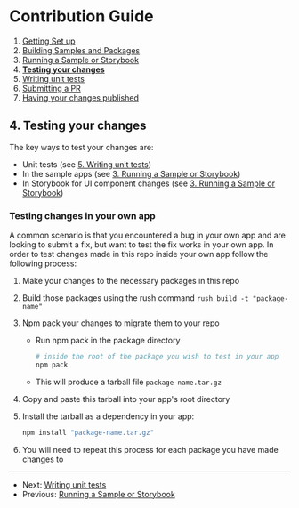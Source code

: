 # Contribution Guide

1. [Getting Set up](./1.%20getting-set-up.md)
2. [Building Samples and Packages](./2.%20build-samples-and-packages.md)
3. [Running a Sample or Storybook](./3.%20running-a-sample-or-storybook.md)
4. **[Testing your changes](./4.%20testing-your-changes.md)**
5. [Writing unit tests](./5.%20writing-unit-tests.md)
6. [Submitting a PR](./6.%20submitting-a-pr.md)
7. [Having your changes published](./7.%20having-your-changes-published.md)

## 4. Testing your changes

The key ways to test your changes are:

* Unit tests (see [5. Writing unit tests](./5.%20writing-unit-tests.md))
* In the sample apps (see [3. Running a Sample or Storybook](./3.%20running-a-sample-or-storybook.md))
* In Storybook for UI component changes (see [3. Running a Sample or Storybook](./3.%20running-a-sample-or-storybook.md))

### Testing changes in your own app

A common scenario is that you encountered a bug in your own app and are looking to submit a fix, but want to test the fix works in your own app. In order to test changes made in this repo inside your own app follow the following process:

1. Make your changes to the necessary packages in this repo
1. Build those packages using the rush command `rush build -t "package-name"`
1. Npm pack your changes to migrate them to your repo
    * Run npm pack in the package directory

      ```bash
      # inside the root of the package you wish to test in your app
      npm pack
      ```

    * This will produce a tarball file `package-name.tar.gz`

1. Copy and paste this tarball into your app's root directory
1. Install the tarball as a dependency in your app:

    ```bash
    npm install "package-name.tar.gz"
      ```

1. You will need to repeat this process for each package you have made changes to

---

* Next: [Writing unit tests](./5.%20writing-unit-tests.md)
* Previous: [Running a Sample or Storybook](./3.%20running-a-sample-or-storybook.md)
